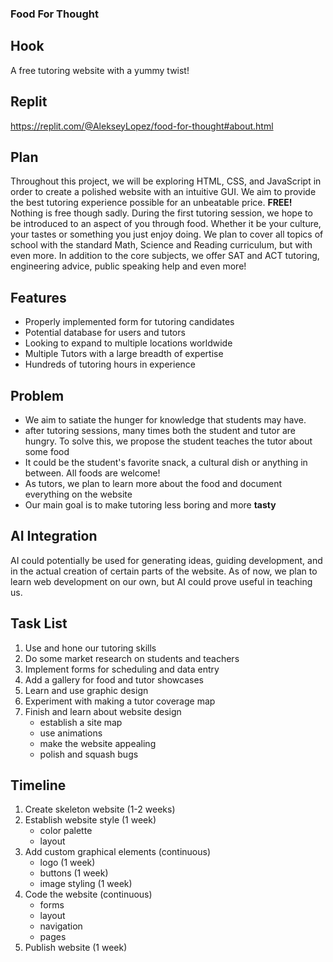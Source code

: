 ### Food For Thought

## Hook
A free tutoring website with a yummy twist!

## Replit
https://replit.com/@AlekseyLopez/food-for-thought#about.html

## Plan
Throughout this project, we will be exploring HTML, CSS, and JavaScript in order to create a polished website with an intuitive GUI.
We aim to provide the best tutoring experience possible for an unbeatable price. **FREE!**
Nothing is free though sadly. During the first tutoring session, we hope to be introduced to an aspect of you through food. Whether it be your culture, your tastes or something you just enjoy doing. We plan to cover all topics of school with the standard Math, Science and Reading curriculum, but with even more. In addition to the core subjects, we offer SAT and ACT tutoring, engineering advice, public speaking help and even more!

## Features
- Properly implemented form for tutoring candidates
- Potential database for users and tutors
- Looking to expand to multiple locations worldwide
- Multiple Tutors with a large breadth of expertise
- Hundreds of tutoring hours in experience

## Problem
- We aim to satiate the hunger for knowledge that students may have.
- after tutoring sessions, many times both the student and tutor are hungry. To solve this, we propose the student teaches the tutor about some food
- It could be the student's favorite snack, a cultural dish or anything in between. All foods are welcome!
- As tutors, we plan to learn more about the food and document everything on the website
- Our main goal is to make tutoring less boring and more **tasty**

## AI Integration
AI could potentially be used for generating ideas, guiding development, and in the actual creation of certain parts of the website. As of now, we plan to learn web development on our own, but AI could prove useful in teaching us. 

## Task List
1. Use and hone our tutoring skills
2. Do some market research on students and teachers
3. Implement forms for scheduling and data entry
4. Add a gallery for food and tutor showcases
5. Learn and use graphic design
6. Experiment with making a tutor coverage map
7. Finish and learn about website design
   - establish a site map
   - use animations
   - make the website appealing
   - polish and squash bugs
   

## Timeline
1. Create skeleton website (1-2 weeks)
2. Establish website style (1 week)
   - color palette
   - layout
3. Add custom graphical elements (continuous)
   - logo (1 week)
   - buttons (1 week)
   - image styling (1 week)
4. Code the website (continuous)
   - forms
   - layout
   - navigation
   - pages
5. Publish website (1 week)
